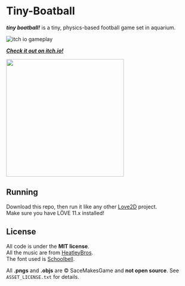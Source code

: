 # Tiny-Boatball

**_tiny boatball!_** is a tiny, physics-based football game set in aquarium.

![itch io gameplay](https://github.com/user-attachments/assets/d7f00409-897d-41f6-ab3d-f9d76bb4d71e)

_**[Check it out on itch.io!](https://sacemakesgame.itch.io/tiny-boatball)**_

<a href="https://sacemakesgame.itch.io/tiny-boatball">
  <img src="https://github.com/user-attachments/assets/cacdad45-efc1-4b40-9dae-0a03fb7367c8" width="315">
</a>

## Running
Download this repo, then run it like any other [Love2D](https://love2d.org) project.<br>
Make sure you have LÖVE 11.x installed!

## License
All code is under the **MIT license**.<br>
All the music are from [HeatleyBros](https://www.youtube.com/user/HeatleyBros).<br>
The font used is [Schoolbell](https://fonts.google.com/specimen/Schoolbell).<br>

All **.pngs** and **.objs** are © SaceMakesGame and **not open source**. See `ASSET_LICENSE.txt` for details.
